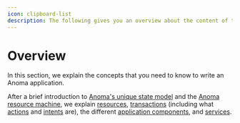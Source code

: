 ```yaml
---
icon: clipboard-list
description: The following gives you an overview about the content of the LEARN section.
---
```


# Overview

In this section, we explain the concepts that you need to know to write an Anoma application.

After a brief introduction to [Anoma's unique state model](../anomas-state-model/) and the [Anoma resource machine](../page/), we explain  [resources](../resources/), [transactions](../transactions/) (including what [actions](../transactions/actions.md) and [intents](../transactions/intents.md) are),  the different [application components](../applications/), and [services](../services/).
